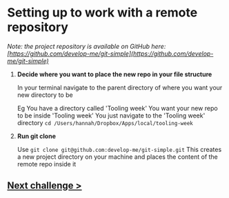 # Setting up to work with a remote repository

*Note: the project repository is available on GitHub here: [https://github.com/develop-me/git-simple](https://github.com/develop-me/git-simple)*

1) **Decide where you want to place the new repo in your file structure**

   In your terminal navigate to the parent directory of where you want your new directory to be

   Eg
   You have a directory called 'Tooling week' 
   You want your new repo to be inside 'Tooling week'
   You just navigate to the 'Tooling week' directory
   `cd /Users/hannah/Dropbox/Apps/local/tooling-week`

1) **Run git clone**

   Use `git clone git@github.com:develop-me/git-simple.git` 
   This creates a new project directory on your machine and places the content of the remote repo inside it

## [Next challenge >](06-team-pull-requests.md)
